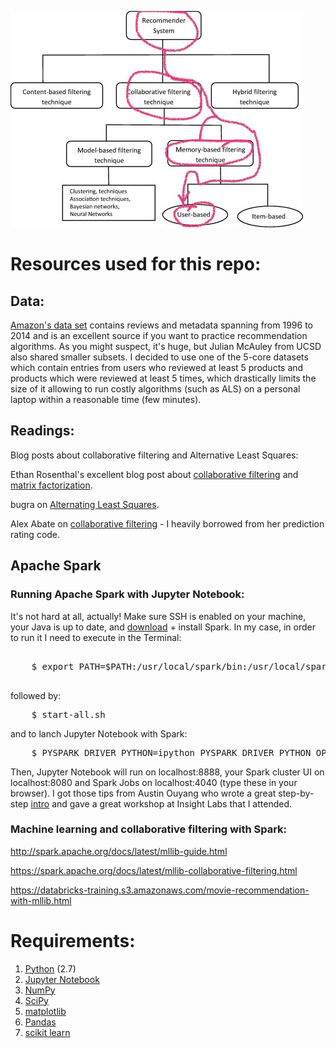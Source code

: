 ![recommendation_systems](recommendation_systems.jpg)

# Resources used for this repo:

## Data:
<a href="http://jmcauley.ucsd.edu/data/amazon/">Amazon's data set</a> contains reviews and metadata spanning from 1996 to 2014 and is an excellent source if you want to practice recommendation algorithms. As you might suspect, it's huge, but Julian McAuley from UCSD also shared smaller subsets. I decided to use one of the 5-core datasets which contain entries from users who reviewed at least 5 products and products which were reviewed at least 5 times, which drastically limits the size of it allowing to run costly algorithms (such as ALS) on a personal laptop within a reasonable time (few minutes).


## Readings:

Blog posts about collaborative filtering and Alternative Least Squares: 

Ethan Rosenthal's excellent blog post about <a href="http://blog.ethanrosenthal.com/2015/11/02/intro-to-collaborative-filtering/">collaborative filtering</a> and <a href="http://blog.ethanrosenthal.com/2016/01/09/explicit-matrix-factorization-sgd-als/">matrix factorization</a>.

bugra on <a href="http://bugra.github.io/work/notes/2014-04-19/alternating-least-squares-method-for-collaborative-filtering/">Alternating Least Squares</a>.

Alex Abate on <a href="http://alexabate.github.io/2016/11/05/movie-lens.html">collaborative filtering</a> - I heavily borrowed from her prediction rating code.

## Apache Spark

### Running Apache Spark with Jupyter Notebook:

It's not hard at all, actually! Make sure SSH is enabled on your machine, your Java is up to date, and <a href="http://spark.apache.org/downloads.html">download</a> + install Spark. In my case, in order to run it I need to execute in the Terminal:
<pre>

    $ export PATH=$PATH:/usr/local/spark/bin:/usr/local/spark/sbin

</pre>
followed by:
<pre>
    $ start-all.sh
</pre>
and to lanch Jupyter Notebook with Spark:
<pre>
    $ PYSPARK_DRIVER_PYTHON=ipython PYSPARK_DRIVER_PYTHON_OPTS="notebook --no-browser --ip="*"" pyspark --master local[*]
</pre>

Then, Jupyter Notebook will run on localhost:8888, your Spark cluster UI on localhost:8080 and Spark Jobs on localhost:4040 (type these in your browser). 
I got those tips from Austin Ouyang who wrote a great step-by-step <a href="http://blog.insightdatalabs.com/jupyter-on-apache-spark-step-by-step/">intro</a> and gave a great workshop at Insight Labs that I attended.

### Machine learning and collaborative filtering with Spark: 

http://spark.apache.org/docs/latest/mllib-guide.html

https://spark.apache.org/docs/latest/mllib-collaborative-filtering.html

https://databricks-training.s3.amazonaws.com/movie-recommendation-with-mllib.html

# Requirements:

1. <a href="https://www.python.org/"> Python</a> (2.7)
2. <a href="http://jupyter.org/">Jupyter Notebook</a>
3. <a href="http://www.numpy.org/">NumPy</a>
4. <a href="http://www.scipy.org/">SciPy</a>
5. <a href="http://matplotlib.org/">matplotlib</a>
6. <a href="http://pandas.pydata.org">Pandas</a>
7. <a href="http://scikit-learn.org/stable/">scikit learn</a>




